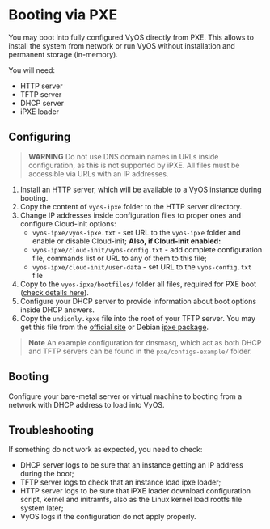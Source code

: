 # Booting via PXE

You may boot into fully configured VyOS directly from PXE. This allows to install the system from network or run VyOS without installation and permanent storage (in-memory).

You will need:
- HTTP server
- TFTP server
- DHCP server
- iPXE loader

## Configuring

> **WARNING**
> Do not use DNS domain names in URLs inside configuration, as this is not supported by iPXE. All files must be accessible via URLs with an IP addresses.

 1. Install an HTTP server, which will be available to a VyOS instance during booting.
 2. Copy the content of `vyos-ipxe` folder to the HTTP server directory.
 3. Change IP addresses inside configuration files to proper ones and configure Cloud-init options:
     - `vyos-ipxe/vyos-ipxe.txt` - set URL to the `vyos-ipxe` folder and enable or disable Cloud-init;
     **Also, if Cloud-init enabled:**
     - `vyos-ipxe/cloud-init/vyos-config.txt` - add complete configuration file, commands list or URL to any of them to this file;
     - `vyos-ipxe/cloud-init/user-data` - set URL to the `vyos-config.txt` file
 4. Copy to the `vyos-ipxe/bootfiles/` folder all files, required for PXE boot ([check details here](vyos-ipxe/bootfiles/README.md)).
 5. Configure your DHCP server to provide information about boot options inside DHCP answers.
 6. Copy the `undionly.kpxe` file into the root of your TFTP server. You may get this file from the [official site](http://boot.ipxe.org/undionly.kpxe) or Debian [ipxe package](https://packages.debian.org/buster/ipxe).
> **Note**
> An example configuration for dnsmasq, which act as both DHCP and TFTP servers can be found in the `pxe/configs-example/` folder.

## Booting

Configure your bare-metal server or virtual machine to booting from a network with DHCP address to load into VyOS.

## Troubleshooting

If something do not work as expected, you need to check:
- DHCP server logs to be sure that an instance getting an IP address during the boot;
- TFTP server logs to check that an instance load ipxe loader;
- HTTP server logs to be sure that iPXE loader download configuration script, kernel and initramfs, also as the Linux kernel load rootfs file system later;
- VyOS logs if the configuration do not apply properly.
